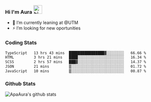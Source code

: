 ### Hi I'm Aura <img src="https://user-images.githubusercontent.com/1303154/88677602-1635ba80-d120-11ea-84d8-d263ba5fc3c0.gif" width="28px" alt="hi">

- 🔭 I’m currently leaning at @UTM
- ⚡ I’m looking for new oportunities


### Coding Stats

<!--START_SECTION:waka-->

```txt
TypeScript   13 hrs 43 mins  ████████████████▓░░░░░░░░   66.66 %
HTML         3 hrs 21 mins   ████░░░░░░░░░░░░░░░░░░░░░   16.34 %
SCSS         2 hrs 57 mins   ███▓░░░░░░░░░░░░░░░░░░░░░   14.37 %
JSON         21 mins         ▒░░░░░░░░░░░░░░░░░░░░░░░░   01.72 %
JavaScript   10 mins         ▒░░░░░░░░░░░░░░░░░░░░░░░░   00.87 %
```

<!--END_SECTION:waka-->

### Github Stats

![ApaAura's github stats](https://github-readme-stats.vercel.app/api?username=ApaAura&count_private=true&theme=tokyonight&hide=contribs,prs)
